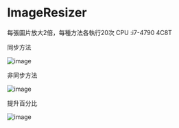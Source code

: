 # ImageResizer
  每張圖片放大2倍，每種方法各執行20次 CPU :i7-4790 4C8T

同步方法

![image](https://github.com/timcruise0511/ImageResizer/blob/master/%E5%90%8C%E6%AD%A5.JPG)

非同步方法

![image](https://github.com/timcruise0511/ImageResizer/blob/master/%E9%9D%9E%E5%90%8C%E6%AD%A5.JPG)

提升百分比

![image](https://github.com/timcruise0511/ImageResizer/blob/master/%E6%8F%90%E5%8D%87.JPG)
